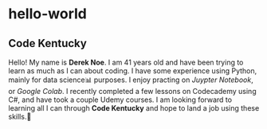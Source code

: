 # hello-world
## Code Kentucky

Hello! My name is **Derek Noe**. I am 41 years old and have been trying to learn as much as I can about coding. I have some experience using Python, mainly for data science📊 purposes. I enjoy practing on *Juypter Notebook*, or *Google Colab*. I recently completed a few lessons on Codecademy using C#, and have took a couple Udemy courses. I am looking forward to learning all I can through **Code Kentucky** and hope to land a job using these skills.🌝 
